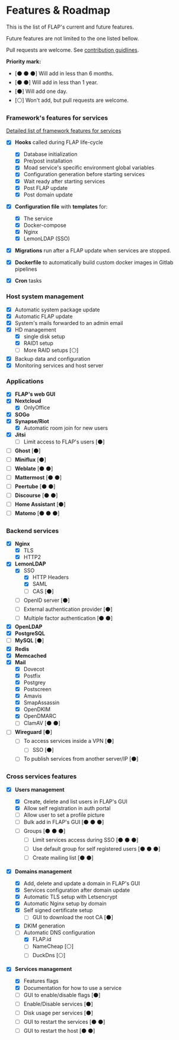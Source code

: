 # Features & Roadmap

This is the list of FLAP's current and future features.

Future features are not limited to the one listed bellow.

Pull requests are welcome. See [contribution guidlines](https://gitlab.com/flap-box/flap/-/blob/master/CONTRIBUTING.md).

**Priority mark:**

-   [⚫ ⚫ ⚫] Will add in less than 6 months.
-   [⚫ ⚫] Will add in less than 1 year.
-   [⚫] Will add one day.
-   [⚪] Won't add, but pull requests are welcome.

### **Framework's features for services**

[Detailed list of framework features for services](https://gitlab.com/flap-box/flap/-/blob/master/system/docs/create_new_service.md)

-   [x] **Hooks** called during FLAP life-cycle

    -   [x] Database initialization
    -   [x] Pre/post installation
    -   [x] Moad service's specific environment global variables
    -   [x] Configuration generation before starting services
    -   [x] Wait ready after starting services
    -   [x] Post FLAP update
    -   [x] Post domain update

-   [x] **Configuration file** with **templates** for:

    -   [x] The service
    -   [x] Docker-compose
    -   [x] Nginx
    -   [x] LemonLDAP (SSO)

-   [x] **Migrations** run after a FLAP update when services are stopped.

-   [x] **Dockerfile** to automatically build custom docker images in Gitlab pipelines

-   [x] **Cron** tasks

### **Host system management**

-   [x] Automatic system package update
-   [x] Automatic FLAP update
-   [x] System's mails forwarded to an admin email
-   [x] HD management
    -   [x] single disk setup
    -   [x] RAID1 setup
    -   [ ] More RAID setups [⚪]
-   [x] Backup data and configuration
-   [x] Monitoring services and host server

### **Applications**

-   [x] **FLAP's web GUI**
-   [x] **Nextcloud**
    -   [x] OnlyOffice
-   [x] **SOGo**
-   [x] **Synapse/Riot**
    -   [x] Automatic room join for new users
-   [x] **Jitsi**
    -   [ ] Limit access to FLAP's users [⚫]
-   [ ] **Ghost** [⚫]
-   [ ] **Miniflux** [⚫]
-   [ ] **Weblate** [⚫ ⚫]
-   [ ] **Mattermost** [⚫ ⚫]
-   [ ] **Peertube** [⚫ ⚫]
-   [ ] **Discourse** [⚫ ⚫]
-   [ ] **Home Assistant** [⚫]
-   [ ] **Matomo** [⚫ ⚫ ⚫]

### **Backend services**

-   [x] **Nginx**
    -   [x] TLS
    -   [x] HTTP2
-   [x] **LemonLDAP**
    -   [x] SSO
        -   [x] HTTP Headers
        -   [x] SAML
        -   [ ] CAS [⚫]
    -   [ ] OpenID server [⚫]
    -   [ ] External authentication provider [⚫]
    -   [ ] Multiple factor authentication [⚫ ⚫]
-   [x] **OpenLDAP**
-   [x] **PostgreSQL**
-   [ ] **MySQL** [⚫]
-   [x] **Redis**
-   [x] **Memcached**
-   [x] **Mail**
    -   [x] Dovecot
    -   [x] Postfix
    -   [x] Postgrey
    -   [x] Postscreen
    -   [x] Amavis
    -   [x] SmapAssassin
    -   [x] OpenDKIM
    -   [x] OpenDMARC
    -   [ ] ClamAV [⚫ ⚫]
-   [ ] **Wireguard** [⚫]
    -   [ ] To access services inside a VPN [⚫]
        -   [ ] SSO [⚫]
    -   [ ] To publish services from another server/IP [⚫]

### **Cross services features**

-   [x] **Users management**
    -   [x] Create, delete and list users in FLAP's GUI
    -   [x] Allow self registration in auth portal
    -   [ ] Allow user to set a profile picture
    -   [ ] Bulk add in FLAP's GUI [⚫ ⚫ ⚫]
    -   [ ] Groups [⚫ ⚫ ⚫]
        -   [ ] Limit services access during SSO [⚫ ⚫ ⚫]
        -   [ ] Use default group for self registered users [⚫ ⚫ ⚫]
        -   [ ] Create mailing list [⚫ ⚫]
-   [x] **Domains management**

    -   [x] Add, delete and update a domain in FLAP's GUI
    -   [x] Services configuration after domain update
    -   [x] Automatic TLS setup with Letsencrypt
    -   [x] Automatic Nginx setup by domain
    -   [x] Self signed certificate setup
        -   [ ] GUI to download the root CA [⚫]
    -   [x] DKIM generation
    -   [ ] Automatic DNS configuration
        -   [x] FLAP.id
        -   [ ] NameCheap [⚪]
        -   [ ] DuckDns [⚪]

-   [x] **Services management**
    -   [x] Features flags
    -   [x] Documentation for how to use a service
    -   [ ] GUI to enable/disable flags [⚫]
    -   [ ] Enable/Disable services [⚫]
    -   [ ] Disk usage per services [⚫]
    -   [ ] GUI to restart the services [⚫ ⚫]
    -   [ ] GUI to restart the host [⚫ ⚫]
